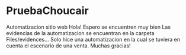 # PruebaChoucair
Automatizacion sitio web
Hola!
Espero se encuentren muy bien 
Las evidencias de la automatizacion se encuentran en la carpeta Files/evidences... Solo hice una automatizacion en la cual se tuviera en cuenta el escenario de una venta. 
Muchas gracias!
